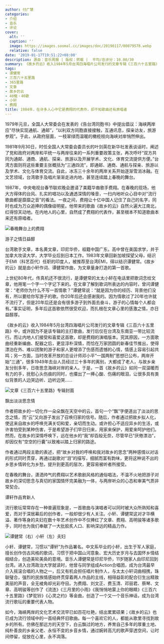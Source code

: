 ```yaml
---
author: 付广慧
categories:
- 介绍
- 音乐
- 评论
cover:
  alt: ''
  caption: ''
  image: https://images.soomal.cc/images/doc/20190117/00079578.webp
  relative: false
date: '2019-01-17T19:51:22+08:00'
description: 源自：音乐周报 | 版权：转载 |  平均/总评分：10.00/30
summary: 《故乡的云》收入1984年5月台湾四海唱片公司发行的文章专辑《三百六十五里路》中，或许因为不是该专辑的主打歌曲，发行后仅在台湾及东南亚一带比较流行。而让内地人们接受和喜爱这首歌，却是费翔的演唱版本……
tags:
- 谭健常
- 三百六十五里路
- 365里路
- 文章
- 故乡的云
- 40载・40歌
- 小轩
- 费翔
title: 1984年，在许多人心中它是费翔的代表作，却不知歌曲还有原唱者
---
```


1979年元旦，全国人大常委会在发表的《告台湾同胞书》中提出倡议：海峡两岸应“尽快实现通航、通邮”，“以利双方同胞直接接触，互通讯息，探亲访友，旅游参观”。于此，从政府层面，一枝翠绿而温暖的橄榄枝向海峡对岸悄然伸出。

1981年9月30日，时任全国人大常委会委员长的叶剑英在新华社发表谈话时，阐述了党和政府对两岸和平统一与两岸往来的一系列重要政策主张，再次呼吁“双方共同为通邮、通商、通航、探亲、旅游以及开展学术、文化、体育交流提供方便。”台湾方面则将这些重要主张概括为“三通四流”，即通邮、通商、通航与探亲、旅游以及学术、文化与体育交流。自此，冰冻三十余年的两岸关系开始逐渐雪消冰融。在文艺领域，台湾歌手及唱片渐渐走进内地，甚至连续踏上春晚的舞台。

1987年，中央电视台春节联欢晚会邀请了美籍华裔歌手费翔。在春晚的现场，他大方得体的台风、扎实的唱功以及通透深情的嗓音，一扫内地听众心目中对“流行歌曲都是靡靡之音”的看法。一夜之间，费翔让十亿中国人记住了自己的名字，同时也成为万众追捧的偶像级明星。他带来的歌曲《故乡的云》自然火遍大江南北，红得惊天动地。在内地人的心里，自然成了费翔的代表作，甚至根本不知道歌曲本来还有原唱者。

![春晚舞台上的费翔](https://images.soomal.cc/images/doc/20190117/00079578.webp)





游子之情日益醇

台湾歌手文章，本名黄文章，印尼华侨，祖籍中国广东。高中曾在美国求学，并于加拿大攻读大学，大学毕业后到日本工作。1983年文章回新加坡探望父母，结识于EMI（科艺百代）任职的印度人，被推荐至台湾EMI，得以结识谭健常。《故乡的云》就是由小轩作词、谭健常作曲，为文章量身打造的第一首歌。

上世纪80年代，传真机还不很流行，是谭健常的太太小轩在电话里把歌词念给文章，他用笔一个字一个字记下来的。在文章了解到歌词所表达的内容时，曾问谭健常：“老师你为什么不写一首情歌？”谭健常说：“就是因为你的经历、背景他们没有，所以要给你写游子的歌。你20年后还会感谢我的。因为情歌过了20年也许就不流行了，但是20年后还是会有很多游子到外面去奋斗，游子的心情每个人都会有。”事实证明，多年后这首歌依然很受欢迎，而扎根在文章心里的感激之情，亦日益醇厚。

《故乡的云》收入1984年5月台湾四海唱片公司发行的文章专辑《三百六十五里路》中，或许因为不是该专辑的主打歌曲，发行后仅在台湾及东南亚一带比较流行。而让内地人们接受和喜爱这首歌，却是费翔的演唱版本。究其原因，一方面歌曲经重新编曲、配器之后，更显淳朴深情，而恰在万家团圆的新春佳节推出，使得漂泊在外、难以团聚的游子和家人更增添了伤感而遗憾的心情，情感上容易引起共鸣；另一方面，当时改革开放的总设计师邓小平“一国两制”思想已公布，两岸开始“三通”，很多1949年去台人员经过三十多年的离别，大都成了老人，与故乡亲友分别多年，日夜思念海峡对岸的亲人。于是，一首《故乡的云》如同一双温暖而有力的手，抚慰心头伤痕的同时，也攥出了一捧心酸、伤痛的眼泪，让很多具有类似背景的人边哭边听、边听边哭……

![文章《三百六十五里路》专辑封面](https://images.soomal.cc/images/doc/20190117/00079577.webp)





飘出淡淡思念情

作者把故乡的一切化作一朵朵飘在天空中的云，首句一个“飘”字便道出了淡淡的思念之情，而“云”又向游子发出了召唤归家的信号。随后，作者通过把故乡拟人化，使这来自故乡的呼唤充满关切和爱，亲切而生动。或许担心不适应异乡的生活，或许害怕受到某种伤害，于是希望游子们早日归来，用家来保护，用爱来呵护他们。然而，在故乡的深情呼唤下，远在他乡的“我”却百般无奈，尽管早已“厌倦漂泊”，却因仅有“空空的行囊”以致难以踏上归家的路途。

作者通过两段主歌的表述，把“故乡对我的呼唤和我对故乡的思念”两种感情以对话的形式同时贯穿，再通过副歌对“泪”的描写，细腻而富有韵味，更将这种说不出的乡思乡情转化为乡愁，提升到更高的层次，更容易被听者所接受。

在春晚的舞台，潇洒帅气的费翔以艺术歌剧风格的通俗唱法，不温不火地把游子对故乡的深切思念与真切的家国情怀完美融为一体，与两岸听众的心态和审美气质非常契合。

谭轩作品育新人

流行歌坛常常存在一种普遍现象是，一首歌曲与演唱者可以同时被大众所熟知和喜爱，而对于深居幕后的创作者，一般却很少有人关注。小轩、谭健常这对才华横溢、著作等身的夫妇在数十年艺术创作中不仅捧红了文章、费翔、高明骏等诸多歌手，同时也为我们奉献了一大批脍炙人口、影响深远的精品力作。

![谭健常（右）小轩（左）夫妇](https://images.soomal.cc/images/doc/20190117/00079579_01.webp)





小轩、谭健常，习惯以“谭轩”为作品署名。中文系毕业的小轩，出生于军人家庭，擅长创作仿古风格的歌词，习惯于把中国山河意象、宏大历史岁月与去国怀乡情结相结合，创造美轮美奂的意境。音乐人谭健常是印尼华侨，11岁随家人由印尼回到台湾。进入台湾政治大学就读时，他曾与同学组成Action合唱团，成为台湾最早介入摇滚合唱的人物之一，后又有机会担任唱片制作人，与太太小轩词曲相携，珠联璧合，强烈的民族情感始终贯穿着两人作品的主线，相得益彰的配合衍生出精致美丽的声音，全无棱角却光彩夺目。为费翔、刘文正、费玉清、邓丽君、蔡琴、文章、高明骏等创作了《流连》《三月里的小雨》《我悄悄地蒙上你的眼睛》《三百六十五里路》《梦驼铃》《心灵之约》等金曲，创造了一个又一个音乐神话，成为台湾流行歌坛的重要代表人物。

如今，海峡两岸的文化艺术交流早已如百花吐艳，结出累累硕果；《故乡的云》也已成为流行领域中的一首经典怀旧歌曲。每一个喜欢它的人，都能从歌里寻找到故乡的所有。仿佛在那远方的天空下，白云飘过的地方，养育自己多年的厚重土地、纯朴善良的乡亲父老、永恒不变的乡音乡情，通过婉转高亢的歌声穿透空间，让时间停留，绽放在心里，永不凋落。